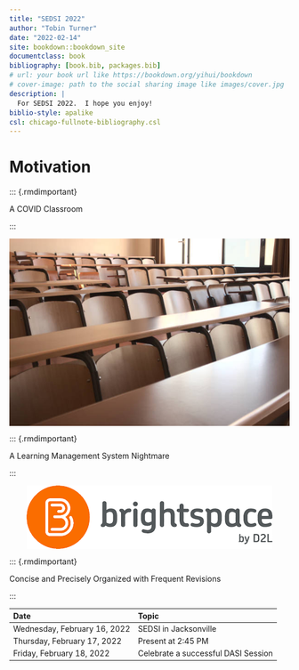 ```yaml
--- 
title: "SEDSI 2022"
author: "Tobin Turner"
date: "2022-02-14"
site: bookdown::bookdown_site
documentclass: book
bibliography: [book.bib, packages.bib]
# url: your book url like https://bookdown.org/yihui/bookdown
# cover-image: path to the social sharing image like images/cover.jpg
description: |
  For SEDSI 2022.  I hope you enjoy!
biblio-style: apalike
csl: chicago-fullnote-bibliography.csl
---
```


# Motivation

::: {.rmdimportant}

A COVID Classroom

:::

<img src="_images/empty_class.jpg" style="display: block; margin: auto;" />

::: {.rmdimportant}

A Learning Management System Nightmare

:::

<img src="_images/brightspace.png" style="display: block; margin: auto;" />

::: {.rmdimportant}

Concise and Precisely Organized with Frequent Revisions

:::

Date | Topic | 				
|:-------|:------			
| 	Wednesday, February 16, 2022	| 	SEDSI in Jacksonville	| 
| 	Thursday, February 17, 2022	| 	Present at 2:45 PM	| 
| 	Friday, February 18, 2022	| 	Celebrate a successful DASI Session	| 


